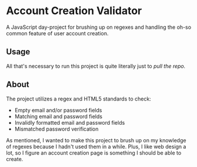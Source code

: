 # Account Creation Validator
A JavaScript day-project for brushing up on regexes and handling the oh-so common feature of user account creation.

## Usage
All that's necessary to run this project is quite literally just to *pull the repo.*

## About
The project utilizes a regex and HTML5 standards to check:
* Empty email and/or password fields
* Matching email and password fields
* Invalidly formatted email and password fields
* Mismatched password verification

As mentioned, I wanted to make this project to brush up on my knowledge of regexes because I hadn't used them in a while.
Plus, I like web design a lot, so I figure an account creation page is something I should be able to create.